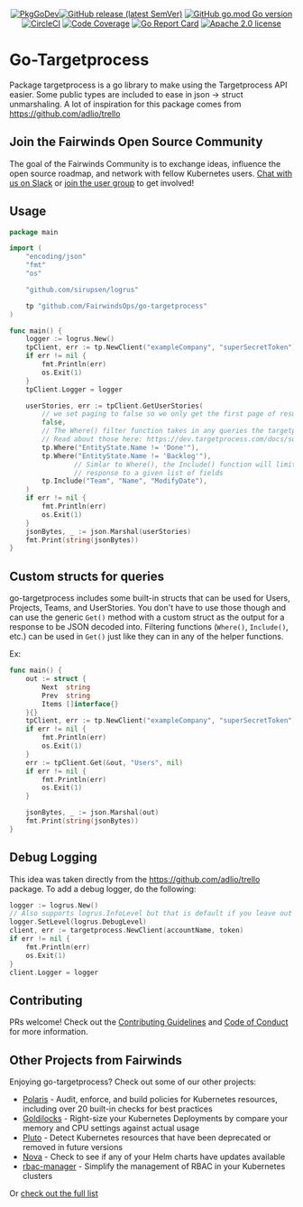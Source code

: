 <div align="center">

  [![PkgGoDev][godoc-image]][godoc-link][![GitHub release (latest SemVer)][release-image]][release-link] [![GitHub go.mod Go version][version-image]][version-link] [![CircleCI][circleci-image]][circleci-link] [![Code Coverage][codecov-image]][codecov-link] [![Go Report Card][goreport-image]][goreport-link] [![Apache 2.0 license](https://img.shields.io/badge/licence-Apache2-brightgreen.svg)](https://opensource.org/licenses/Apache-2.0)

</div>



[godoc-image]: https://pkg.go.dev/badge/github.com/FairwindsOps/go-targetprocess
[godoc-link]: https://pkg.go.dev/github.com/FairwindsOps/go-targetprocess

[version-image]: https://img.shields.io/github/go-mod/go-version/FairwindsOps/go-targetprocess
[version-link]: https://github.com/FairwindsOps/go-targetprocess

[release-image]: https://img.shields.io/github/v/release/FairwindsOps/go-targetprocess
[release-link]: https://github.com/FairwindsOps/go-targetprocess

[goreport-image]: https://goreportcard.com/badge/github.com/FairwindsOps/go-targetprocess
[goreport-link]: https://goreportcard.com/report/github.com/FairwindsOps/go-targetprocess

[circleci-image]: https://circleci.com/gh/FairwindsOps/go-targetprocess/tree/master.svg?style=svg
[circleci-link]: https://circleci.com/gh/FairwindsOps/go-targetprocess

[codecov-image]: https://codecov.io/gh/FairwindsOps/go-targetprocess/branch/master/graph/badge.svg
[codecov-link]: https://codecov.io/gh/FairwindsOps/go-targetprocess

# Go-Targetprocess

Package targetprocess is a go library to make using the Targetprocess API easier. Some
public types are included to ease in json -> struct unmarshaling.
A lot of inspiration for this package comes from https://github.com/adlio/trello

## Join the Fairwinds Open Source Community

The goal of the Fairwinds Community is to exchange ideas, influence the open source roadmap, and network with fellow Kubernetes users. [Chat with us on Slack](https://join.slack.com/t/fairwindscommunity/shared_invite/zt-e3c6vj4l-3lIH6dvKqzWII5fSSFDi1g) or [join the user group](https://www.fairwinds.com/open-source-software-user-group) to get involved!

## Usage

```go
package main

import (
	"encoding/json"
	"fmt"
	"os"

	"github.com/sirupsen/logrus"

	tp "github.com/FairwindsOps/go-targetprocess"
)

func main() {
	logger := logrus.New()
	tpClient, err := tp.NewClient("exampleCompany", "superSecretToken")
	if err != nil {
		fmt.Println(err)
		os.Exit(1)
	}
	tpClient.Logger = logger

	userStories, err := tpClient.GetUserStories(
		// we set paging to false so we only get the first page of results
		false,
		// The Where() filter function takes in any queries the targetprocess API accepts
		// Read about those here: https://dev.targetprocess.com/docs/sorting-and-filters
		tp.Where("EntityState.Name != 'Done'"),
		tp.Where("EntityState.Name != 'Backlog'"),
                // Simlar to Where(), the Include() function will limit the
                // response to a given list of fields
		tp.Include("Team", "Name", "ModifyDate"),
	)
	if err != nil {
		fmt.Println(err)
		os.Exit(1)
	}
	jsonBytes, _ := json.Marshal(userStories)
	fmt.Print(string(jsonBytes))
}
```

## Custom structs for queries

go-targetprocess includes some built-in structs that can be used for Users, Projects, Teams, and UserStories. You don't
have to use those though and can use the generic `Get()` method with a custom struct as the output for a response to be
JSON decoded into. Filtering functions (`Where()`, `Include()`, etc.) can be used in `Get()` just like they can in
any of the helper functions.

Ex:

```go
func main() {
	out := struct {
		Next  string
		Prev  string
		Items []interface{}
	}{}
	tpClient, err := tp.NewClient("exampleCompany", "superSecretToken")
    if err != nil {
        fmt.Println(err)
        os.Exit(1)
    }
	err := tpClient.Get(&out, "Users", nil)
	if err != nil {
		fmt.Println(err)
		os.Exit(1)
	}

	jsonBytes, _ := json.Marshal(out)
	fmt.Print(string(jsonBytes))
}
```

## Debug Logging

This idea was taken directly from the https://github.com/adlio/trello package. To add a debug logger,
do the following:

```go
logger := logrus.New()
// Also supports logrus.InfoLevel but that is default if you leave out the SetLevel method
logger.SetLevel(logrus.DebugLevel)
client, err := targetprocess.NewClient(accountName, token)
if err != nil {
    fmt.Println(err)
    os.Exit(1)
}
client.Logger = logger
```

## Contributing

PRs welcome! Check out the [Contributing Guidelines](CONTRIBUTING.md) and
[Code of Conduct](CODE_OF_CONDUCT.md) for more information.


## Other Projects from Fairwinds

Enjoying go-targetprocess? Check out some of our other projects:
* [Polaris](https://github.com/FairwindsOps/Polaris) - Audit, enforce, and build policies for Kubernetes resources, including over 20 built-in checks for best practices
* [Goldilocks](https://github.com/FairwindsOps/Goldilocks) - Right-size your Kubernetes Deployments by compare your memory and CPU settings against actual usage
* [Pluto](https://github.com/FairwindsOps/Pluto) - Detect Kubernetes resources that have been deprecated or removed in future versions
* [Nova](https://github.com/FairwindsOps/Nova) - Check to see if any of your Helm charts have updates available
* [rbac-manager](https://github.com/FairwindsOps/rbac-manager) - Simplify the management of RBAC in your Kubernetes clusters

Or [check out the full list](https://www.fairwinds.com/open-source-software?utm_source=go-targetprocess&utm_medium=go-targetprocess&utm_campaign=go-targetprocess)
